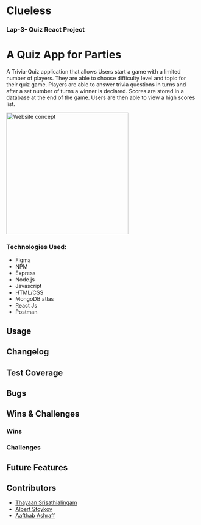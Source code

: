 # Clueless

### Lap-3- Quiz React Project

# A Quiz App for Parties

A Trivia-Quiz application that allows Users start a game with a limited number of players. They are able to choose difficulty level and topic for their quiz game. Players are able to answer trivia questions in turns and after a set number of turns a winner is declared. Scores are stored in a database at the end of the game.
Users are then able to view a high scores list.

<img src="https://user-images.githubusercontent.com/89043314/168554750-dd7a5a7c-3ee2-4e94-99a4-2ea06c0381f0.PNG" alt="Website concept" width="320">

### Technologies Used:

- Figma
- NPM
- Express
- Node.js
- Javascript
- HTML/CSS
- MongoDB atlas
- React Js
- Postman

## Usage

## Changelog

## Test Coverage

## Bugs

## Wins & Challenges

### Wins

### Challenges

## Future Features

## Contributors

- [Thayaan Srisathialingam](https://github.com/THAYAANS)
- [Albert Stoykov](https://github.com/AlbertStoykov)
- [Aafthab Ashraff](https://github.com/iAmash412)
